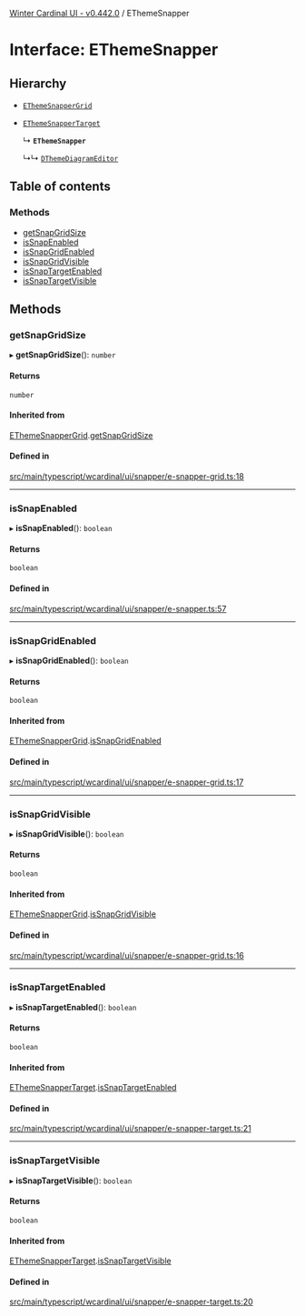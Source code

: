 [Winter Cardinal UI - v0.442.0](../index.md) / EThemeSnapper

# Interface: EThemeSnapper

## Hierarchy

- [`EThemeSnapperGrid`](EThemeSnapperGrid.md)

- [`EThemeSnapperTarget`](EThemeSnapperTarget.md)

  ↳ **`EThemeSnapper`**

  ↳↳ [`DThemeDiagramEditor`](DThemeDiagramEditor.md)

## Table of contents

### Methods

- [getSnapGridSize](EThemeSnapper.md#getsnapgridsize)
- [isSnapEnabled](EThemeSnapper.md#issnapenabled)
- [isSnapGridEnabled](EThemeSnapper.md#issnapgridenabled)
- [isSnapGridVisible](EThemeSnapper.md#issnapgridvisible)
- [isSnapTargetEnabled](EThemeSnapper.md#issnaptargetenabled)
- [isSnapTargetVisible](EThemeSnapper.md#issnaptargetvisible)

## Methods

### getSnapGridSize

▸ **getSnapGridSize**(): `number`

#### Returns

`number`

#### Inherited from

[EThemeSnapperGrid](EThemeSnapperGrid.md).[getSnapGridSize](EThemeSnapperGrid.md#getsnapgridsize)

#### Defined in

[src/main/typescript/wcardinal/ui/snapper/e-snapper-grid.ts:18](https://github.com/winter-cardinal/winter-cardinal-ui/blob/v0.442.0/src/main/typescript/wcardinal/ui/snapper/e-snapper-grid.ts#L18)

___

### isSnapEnabled

▸ **isSnapEnabled**(): `boolean`

#### Returns

`boolean`

#### Defined in

[src/main/typescript/wcardinal/ui/snapper/e-snapper.ts:57](https://github.com/winter-cardinal/winter-cardinal-ui/blob/v0.442.0/src/main/typescript/wcardinal/ui/snapper/e-snapper.ts#L57)

___

### isSnapGridEnabled

▸ **isSnapGridEnabled**(): `boolean`

#### Returns

`boolean`

#### Inherited from

[EThemeSnapperGrid](EThemeSnapperGrid.md).[isSnapGridEnabled](EThemeSnapperGrid.md#issnapgridenabled)

#### Defined in

[src/main/typescript/wcardinal/ui/snapper/e-snapper-grid.ts:17](https://github.com/winter-cardinal/winter-cardinal-ui/blob/v0.442.0/src/main/typescript/wcardinal/ui/snapper/e-snapper-grid.ts#L17)

___

### isSnapGridVisible

▸ **isSnapGridVisible**(): `boolean`

#### Returns

`boolean`

#### Inherited from

[EThemeSnapperGrid](EThemeSnapperGrid.md).[isSnapGridVisible](EThemeSnapperGrid.md#issnapgridvisible)

#### Defined in

[src/main/typescript/wcardinal/ui/snapper/e-snapper-grid.ts:16](https://github.com/winter-cardinal/winter-cardinal-ui/blob/v0.442.0/src/main/typescript/wcardinal/ui/snapper/e-snapper-grid.ts#L16)

___

### isSnapTargetEnabled

▸ **isSnapTargetEnabled**(): `boolean`

#### Returns

`boolean`

#### Inherited from

[EThemeSnapperTarget](EThemeSnapperTarget.md).[isSnapTargetEnabled](EThemeSnapperTarget.md#issnaptargetenabled)

#### Defined in

[src/main/typescript/wcardinal/ui/snapper/e-snapper-target.ts:21](https://github.com/winter-cardinal/winter-cardinal-ui/blob/v0.442.0/src/main/typescript/wcardinal/ui/snapper/e-snapper-target.ts#L21)

___

### isSnapTargetVisible

▸ **isSnapTargetVisible**(): `boolean`

#### Returns

`boolean`

#### Inherited from

[EThemeSnapperTarget](EThemeSnapperTarget.md).[isSnapTargetVisible](EThemeSnapperTarget.md#issnaptargetvisible)

#### Defined in

[src/main/typescript/wcardinal/ui/snapper/e-snapper-target.ts:20](https://github.com/winter-cardinal/winter-cardinal-ui/blob/v0.442.0/src/main/typescript/wcardinal/ui/snapper/e-snapper-target.ts#L20)
